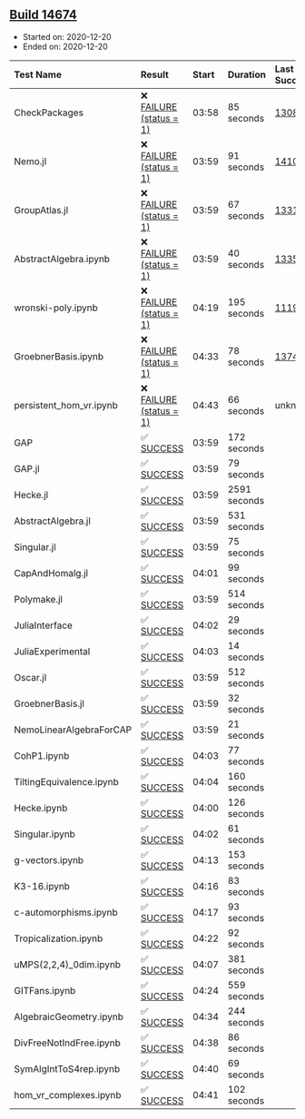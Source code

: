 ## [Build 14674](https://oscarci.mathematik.uni-kl.de/job/oscar/14674/)

* Started on: 2020-12-20
* Ended on: 2020-12-20

| Test Name    | Result | Start | Duration | Last Success | First Failure |
|:-------------|:-------|:------|:---------|:-------------|:--------------|
| CheckPackages | ❌ [FAILURE (status = 1)](https://oscarci.mathematik.uni-kl.de/job/oscar/14674/artifact/logs/build-14674/CheckPackages.log) | 03:58 | 85 seconds | [13085](https://oscarci.mathematik.uni-kl.de/job/oscar/13085/) | [13086](https://oscarci.mathematik.uni-kl.de/job/oscar/13086/) |
| Nemo.jl | ❌ [FAILURE (status = 1)](https://oscarci.mathematik.uni-kl.de/job/oscar/14674/artifact/logs/build-14674/Nemo.jl.log) | 03:59 | 91 seconds | [14101](https://oscarci.mathematik.uni-kl.de/job/oscar/14101/) | [14102](https://oscarci.mathematik.uni-kl.de/job/oscar/14102/) |
| GroupAtlas.jl | ❌ [FAILURE (status = 1)](https://oscarci.mathematik.uni-kl.de/job/oscar/14674/artifact/logs/build-14674/GroupAtlas.jl.log) | 03:59 | 67 seconds | [13311](https://oscarci.mathematik.uni-kl.de/job/oscar/13311/) | [13312](https://oscarci.mathematik.uni-kl.de/job/oscar/13312/) |
| AbstractAlgebra.ipynb | ❌ [FAILURE (status = 1)](https://oscarci.mathematik.uni-kl.de/job/oscar/14674/artifact/logs/build-14674/AbstractAlgebra.ipynb.log) | 03:59 | 40 seconds | [13355](https://oscarci.mathematik.uni-kl.de/job/oscar/13355/) | [13356](https://oscarci.mathematik.uni-kl.de/job/oscar/13356/) |
| wronski-poly.ipynb | ❌ [FAILURE (status = 1)](https://oscarci.mathematik.uni-kl.de/job/oscar/14674/artifact/logs/build-14674/wronski-poly.ipynb.log) | 04:19 | 195 seconds | [11192](https://oscarci.mathematik.uni-kl.de/job/oscar/11192/) | [11193](https://oscarci.mathematik.uni-kl.de/job/oscar/11193/) |
| GroebnerBasis.ipynb | ❌ [FAILURE (status = 1)](https://oscarci.mathematik.uni-kl.de/job/oscar/14674/artifact/logs/build-14674/GroebnerBasis.ipynb.log) | 04:33 | 78 seconds | [13748](https://oscarci.mathematik.uni-kl.de/job/oscar/13748/) | [13749](https://oscarci.mathematik.uni-kl.de/job/oscar/13749/) |
| persistent_hom_vr.ipynb | ❌ [FAILURE (status = 1)](https://oscarci.mathematik.uni-kl.de/job/oscar/14674/artifact/logs/build-14674/persistent_hom_vr.ipynb.log) | 04:43 | 66 seconds | unknown | unknown |
| GAP | ✅ [SUCCESS](https://oscarci.mathematik.uni-kl.de/job/oscar/14674/artifact/logs/build-14674/GAP.log) | 03:59 | 172 seconds |  |  |
| GAP.jl | ✅ [SUCCESS](https://oscarci.mathematik.uni-kl.de/job/oscar/14674/artifact/logs/build-14674/GAP.jl.log) | 03:59 | 79 seconds |  |  |
| Hecke.jl | ✅ [SUCCESS](https://oscarci.mathematik.uni-kl.de/job/oscar/14674/artifact/logs/build-14674/Hecke.jl.log) | 03:59 | 2591 seconds |  |  |
| AbstractAlgebra.jl | ✅ [SUCCESS](https://oscarci.mathematik.uni-kl.de/job/oscar/14674/artifact/logs/build-14674/AbstractAlgebra.jl.log) | 03:59 | 531 seconds |  |  |
| Singular.jl | ✅ [SUCCESS](https://oscarci.mathematik.uni-kl.de/job/oscar/14674/artifact/logs/build-14674/Singular.jl.log) | 03:59 | 75 seconds |  |  |
| CapAndHomalg.jl | ✅ [SUCCESS](https://oscarci.mathematik.uni-kl.de/job/oscar/14674/artifact/logs/build-14674/CapAndHomalg.jl.log) | 04:01 | 99 seconds |  |  |
| Polymake.jl | ✅ [SUCCESS](https://oscarci.mathematik.uni-kl.de/job/oscar/14674/artifact/logs/build-14674/Polymake.jl.log) | 03:59 | 514 seconds |  |  |
| JuliaInterface | ✅ [SUCCESS](https://oscarci.mathematik.uni-kl.de/job/oscar/14674/artifact/logs/build-14674/JuliaInterface.log) | 04:02 | 29 seconds |  |  |
| JuliaExperimental | ✅ [SUCCESS](https://oscarci.mathematik.uni-kl.de/job/oscar/14674/artifact/logs/build-14674/JuliaExperimental.log) | 04:03 | 14 seconds |  |  |
| Oscar.jl | ✅ [SUCCESS](https://oscarci.mathematik.uni-kl.de/job/oscar/14674/artifact/logs/build-14674/Oscar.jl.log) | 03:59 | 512 seconds |  |  |
| GroebnerBasis.jl | ✅ [SUCCESS](https://oscarci.mathematik.uni-kl.de/job/oscar/14674/artifact/logs/build-14674/GroebnerBasis.jl.log) | 03:59 | 32 seconds |  |  |
| NemoLinearAlgebraForCAP | ✅ [SUCCESS](https://oscarci.mathematik.uni-kl.de/job/oscar/14674/artifact/logs/build-14674/NemoLinearAlgebraForCAP.log) | 03:59 | 21 seconds |  |  |
| CohP1.ipynb | ✅ [SUCCESS](https://oscarci.mathematik.uni-kl.de/job/oscar/14674/artifact/logs/build-14674/CohP1.ipynb.log) | 04:03 | 77 seconds |  |  |
| TiltingEquivalence.ipynb | ✅ [SUCCESS](https://oscarci.mathematik.uni-kl.de/job/oscar/14674/artifact/logs/build-14674/TiltingEquivalence.ipynb.log) | 04:04 | 160 seconds |  |  |
| Hecke.ipynb | ✅ [SUCCESS](https://oscarci.mathematik.uni-kl.de/job/oscar/14674/artifact/logs/build-14674/Hecke.ipynb.log) | 04:00 | 126 seconds |  |  |
| Singular.ipynb | ✅ [SUCCESS](https://oscarci.mathematik.uni-kl.de/job/oscar/14674/artifact/logs/build-14674/Singular.ipynb.log) | 04:02 | 61 seconds |  |  |
| g-vectors.ipynb | ✅ [SUCCESS](https://oscarci.mathematik.uni-kl.de/job/oscar/14674/artifact/logs/build-14674/g-vectors.ipynb.log) | 04:13 | 153 seconds |  |  |
| K3-16.ipynb | ✅ [SUCCESS](https://oscarci.mathematik.uni-kl.de/job/oscar/14674/artifact/logs/build-14674/K3-16.ipynb.log) | 04:16 | 83 seconds |  |  |
| c-automorphisms.ipynb | ✅ [SUCCESS](https://oscarci.mathematik.uni-kl.de/job/oscar/14674/artifact/logs/build-14674/c-automorphisms.ipynb.log) | 04:17 | 93 seconds |  |  |
| Tropicalization.ipynb | ✅ [SUCCESS](https://oscarci.mathematik.uni-kl.de/job/oscar/14674/artifact/logs/build-14674/Tropicalization.ipynb.log) | 04:22 | 92 seconds |  |  |
| uMPS(2,2,4)_0dim.ipynb | ✅ [SUCCESS](https://oscarci.mathematik.uni-kl.de/job/oscar/14674/artifact/logs/build-14674/uMPS-2-2-4-_0dim.ipynb.log) | 04:07 | 381 seconds |  |  |
| GITFans.ipynb | ✅ [SUCCESS](https://oscarci.mathematik.uni-kl.de/job/oscar/14674/artifact/logs/build-14674/GITFans.ipynb.log) | 04:24 | 559 seconds |  |  |
| AlgebraicGeometry.ipynb | ✅ [SUCCESS](https://oscarci.mathematik.uni-kl.de/job/oscar/14674/artifact/logs/build-14674/AlgebraicGeometry.ipynb.log) | 04:34 | 244 seconds |  |  |
| DivFreeNotIndFree.ipynb | ✅ [SUCCESS](https://oscarci.mathematik.uni-kl.de/job/oscar/14674/artifact/logs/build-14674/DivFreeNotIndFree.ipynb.log) | 04:38 | 86 seconds |  |  |
| SymAlgIntToS4rep.ipynb | ✅ [SUCCESS](https://oscarci.mathematik.uni-kl.de/job/oscar/14674/artifact/logs/build-14674/SymAlgIntToS4rep.ipynb.log) | 04:40 | 69 seconds |  |  |
| hom_vr_complexes.ipynb | ✅ [SUCCESS](https://oscarci.mathematik.uni-kl.de/job/oscar/14674/artifact/logs/build-14674/hom_vr_complexes.ipynb.log) | 04:41 | 102 seconds |  |  |
